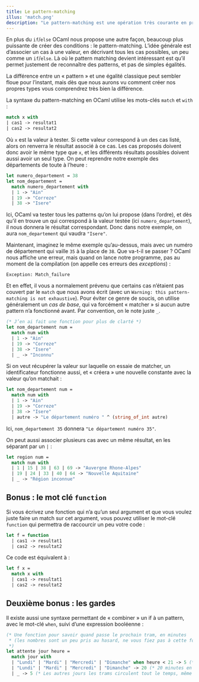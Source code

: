 ```yaml
---
title: Le pattern-matching
illus: 'match.png'
description: "Le pattern-matching est une opération très courante en programmation fonctionnelle, et donc en OCaml. Cette page explique comment l'utiliser."
---
```


En plus du `if`/`else` OCaml nous propose une autre façon, beaucoup plus puissante de
créer des conditions : le pattern-matching. L’idée générale est d’associer un cas à une valeur,
en décrivant tous les cas possibles, un peu comme un `if`/`else`. Là où le pattern matching devient intéressant
est qu’il permet justement de reconnaître des patterns, et pas de simples égalités.

La différence entre un « pattern » et une égalité classique peut sembler floue pour l’instant, mais dès que
nous aurons vu comment créer nos propres types vous comprendrez très bien la différence.

La syntaxe du pattern-matching en OCaml utilise les mots-clés `match` et `with` :

```ocaml
match x with
| cas1 -> resultat1
| cas2 -> resultat2
```

Où `x` est la valeur à tester. Si cette valeur correspond à un des cas listé, alors on renverra le résultat associé à ce cas.
Les cas proposés doivent donc avoir le même type que `x`, et les différents résultats possibles doivent aussi avoir un seul type.
On peut reprendre notre exemple des départements de toute à l’heure :

```ocaml
let numero_departement = 38
let nom_departement =
  match numero_departement with
  | 1 -> "Ain"
  | 19 -> "Correze"
  | 38 -> "Isere"
```

Ici, OCaml va tester tous les patterns qu’on lui propose (dans l’ordre), et dès qu’il en trouve un qui correspond à la valeur
testée (ici `numero_departement`), il nous donnera le résultat correspondant. Donc dans notre exemple, on aura `nom_departement`
qui vaudra `"Isere"`.

Maintenant, imaginez le même exemple qu’au-dessus, mais avec un numéro de département qui vaille `35` à la place de `38`.
Que va-t-il se passer ? OCaml nous affiche une erreur, mais quand on lance notre programme, pas au moment de la
compilation (on appelle ces erreurs des *exceptions*) :

```
Exception: Match_failure
```

Et en effet, il vous a normalement prévenu que certains cas n’étaient pas couvert par le `match` que nous avons
écrit (avec un `Warning: this pattern-matching is not exhaustive`). Pour éviter ce genre de soucis, on utilise
généralement un *cas de base*, qui va forcément « matcher » si aucun autre pattern n’a fonctionné avant.
Par convention, on le note juste `_`.

```ocaml
(* J’en ai fait une fonction pour plus de clarté *)
let nom_departement num =
  match num with
  | 1 -> "Ain"
  | 19 -> "Correze"
  | 38 -> "Isere"
  | _ -> "Inconnu"
```

Si on veut récupérer la valeur sur laquelle on essaie de matcher,
un identificateur fonctionne aussi, et « créera » une nouvelle constante avec la valeur qu’on matchait :

```ocaml
let nom_departement num =
  match num with
  | 1 -> "Ain"
  | 19 -> "Correze"
  | 38 -> "Isere"
  | autre -> "Le département numéro " ^ (string_of_int autre)
```

Ici, `nom_departement 35` donnera `"Le département numéro 35"`.

On peut aussi associer plusieurs cas avec un même résultat, en les séparant par un `|` :

```ocaml
let region num =
  match num with
  | 1 | 15 | 38 | 63 | 69 -> "Auvergne Rhone-Alpes"
  | 19 | 24 | 33 | 40 | 64 -> "Nouvelle Aquitaine"
  | _ -> "Région inconnue"
```

## Bonus : le mot clé `function`

Si vous écrivez une fonction qui n’a qu’un seul argument et que vous voulez juste faire un match sur cet argument,
vous pouvez utiliser le mot-clé `function` qui permettra de raccourcir un peu votre code :

```ocaml
let f = function
  | cas1 -> resultat1
  | cas2 -> resultat2
```

Ce code est équivalent à :

```ocaml
let f x =
  match x with
  | cas1 -> resultat1
  | cas2 -> resultat2
```

## Deuxième bonus : les gardes

Il existe aussi une syntaxe permettant de « combiner » un if à un pattern, avec le mot-clé `when`,
suivi d’une expression booléenne :

```ocaml
(* Une fonction pour savoir quand passe le prochain tram, en minutes
 * (les nombres sont un peu pris au hasard, ne vous fiez pas à cette fonction quand vous attendez un tram)
 *)
let attente jour heure =
  match jour with
  | "Lundi" | "Mardi" | "Mercredi" | "Dimanche" when heure < 21 -> 5 (* 5 minutes en journée *)
  | "Lundi" | "Mardi" | "Mercredi" | "Dimanche" -> 20 (* 20 minutes en soirée *)
  | _ -> 5 (* Les autres jours les trams circulent tout le temps, même le soir *)
```
